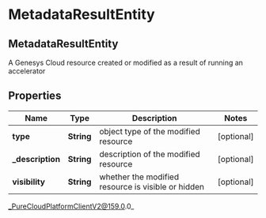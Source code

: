 # MetadataResultEntity

## MetadataResultEntity
A Genesys Cloud resource created or modified as a result of running an accelerator

## Properties

|Name | Type | Description | Notes|
|------------ | ------------- | ------------- | -------------|
| **type** | **String** | object type of the modified resource | [optional] |
| **_description** | **String** | description of the modified resource | [optional] |
| **visibility** | **String** | whether the modified resource is visible or hidden | [optional] |



_PureCloudPlatformClientV2@159.0.0_

